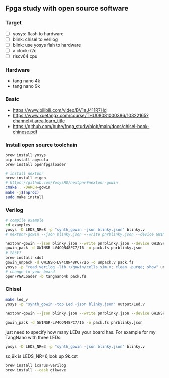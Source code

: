 ## Fpga study with open source software

### Target

- [ ] yosys: flash to hardware
- [ ] blink: chisel to verilog
- [ ] blink: use yosys flah to hardware
- [ ] a clock: i2c
- [ ] riscv64 cpu

### Hardware

- tang nano 4k
- tang nano 9k

### Basic 

- https://www.bilibili.com/video/BV1aJ411R7Hd
- https://www.xuetangx.com/course/THU08081000386/10322165?channel=i.area.learn_title
- https://github.com/buhe/fpga_study/blob/main/docs/chisel-book-chinese.pdf

### Install open source toolchain

```bash
brew install yosys
pip install apycula
brew install openfpgaloader

# install nextpnr
brew install eigen
# https://github.com/YosysHQ/nextpnr#nextpnr-gowin
cmake . -DARCH=gowin
make -j$(nproc)
sudo make install
```

### Verilog

```bash
# compile example
cd examples
yosys -D LEDS_NR=8 -p "synth_gowin -json blinky.json" blinky.v
# nextpnr-gowin --json blinky.json --write pnrblinky.json --device GW1NR-UV9QN881C6/I5 --cst tec0117.cst

nextpnr-gowin --json blinky.json --write pnrblinky.json --device GW1NSR-LV4CQN48PC7/I6 --cst tangnano4k.cst
gowin_pack -d GW1NSR-LV4CQN48PC7/I6 -o pack.fs pnrblinky.json
# test?
brew install xdot
gowin_unpack -d GW1NSR-LV4CQN48PC7/I6 -o unpack.v pack.fs
yosys -p "read_verilog -lib +/gowin/cells_sim.v; clean -purge; show" unpack.v
# change to your board
openFPGALoader -b tangnano4k pack.fs
```
### Chisel
```bash
make led_v
yosys -p "synth_gowin -top Led -json blinky.json" output/Led.v

nextpnr-gowin --json blinky.json --write pnrblinky.json --device GW1NSR-LV4CQN48PC7/I6 --cst examples/tangnano4k.cst

gowin_pack -d GW1NSR-LV4CQN48PC7/I6 -o pack.fs pnrblinky.json

```



 just need to specify how many LEDs your board has. For example for my TangNano with three LEDs:

```bash
yosys -D LEDS_NR=3 -p "synth_gowin -json blinky.json" blinky.v
```

so,9k is LEDS_NR=6,look up 9k.cst



```bash
brew install icarus-verilog
brew install --cask gtkwave
```

